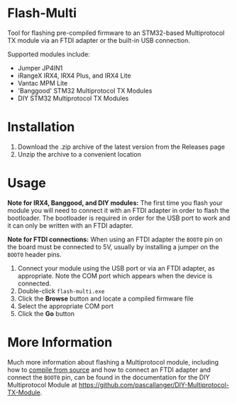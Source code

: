 # Flash-Multi
Tool for flashing pre-compiled firmware to an STM32-based Multiprotocol TX module via an FTDI adapter or the built-in USB connection. 

Supported modules include:
* Jumper JP4IN1
* iRangeX IRX4, IRX4 Plus, and IRX4 Lite
* Vantac MPM Lite
* 'Banggood' STM32 Multiprotocol TX Modules
* DIY STM32 Multiprotocol TX Modules

# Installation
1. Download the .zip archive of the latest version from the Releases page
1. Unzip the archive to a convenient location

# Usage
**Note for IRX4, Banggood, and DIY modules:** The first time you flash your module you will need to connect it with an FTDI adapter in order to flash the bootloader. The bootloader is required in order for the USB port to work and it can only be written with an FTDI adapter.

**Note for FTDI connections:** When using an FTDI adapter the `BOOT0` pin on the board must be connected to 5V, usually by installing a jumper on the `BOOT0` header pins.

1. Connect your module using the USB port or via an FTDI adapter, as appropriate.  Note the COM port which appears when the device is connected.
1. Double-click `flash-multi.exe`
1. Click the **Browse** button and locate a compiled firmware file
1. Select the appropriate COM port
1. Click the **Go** button

# More Information
Much more information about flashing a Multiprotocol module, including how to [compile from source](https://github.com/pascallanger/DIY-Multiprotocol-TX-Module/blob/master/docs/Compiling_STM32.md) and how to connect an FTDI adapter and connect the `BOOT0` pin, can be found in the documentation for the DIY Multiprotocol Module at https://github.com/pascallanger/DIY-Multiprotocol-TX-Module.